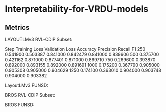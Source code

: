 # Interpretability-for-VRDU-models

## Metrics 

LAYOUTLMv3 RVL-CDIP Subset:

Step	Training Loss	Validation Loss	Accuracy	Precision	Recall	F1
250	0.541900	0.503387	0.841000	0.842479	0.841000	0.839606
500	0.375700	0.421162	0.871000	0.877401	0.871000	0.869710
750	0.269600	0.393870	0.892000	0.893155	0.892000	0.891691
1000	0.175200	0.367790	0.905000	0.905308	0.905000	0.904629
1250	0.174100	0.363010	0.904000	0.903748	0.904000	0.903382

LayoutLMv3 FUNSD:

BROS RVL-CDIP Subset:

BROS FUNSD:
